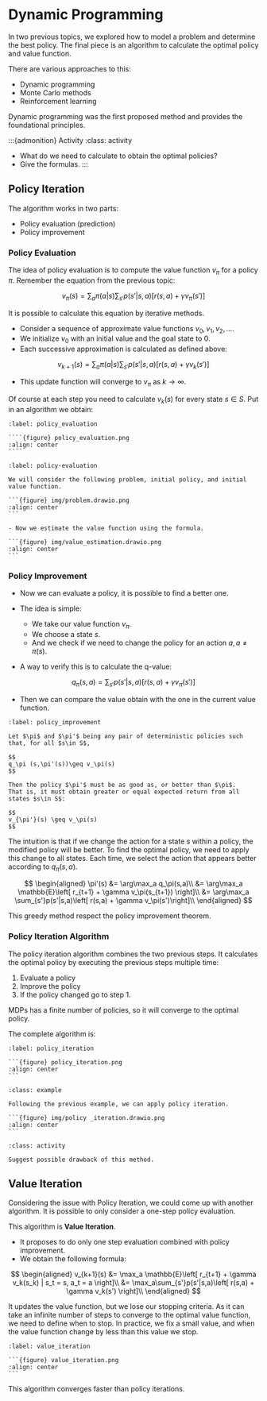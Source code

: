 # Dynamic Programming

In two previous topics, we explored how to model a problem and determine the best policy. The final piece is an algorithm to calculate the optimal policy and value function.

There are various approaches to this:

- Dynamic programming
- Monte Carlo methods
- Reinforcement learning

Dynamic programming was the first proposed method and provides the foundational principles.

:::{admonition} Activity
:class: activity

- What do we need to calculate to obtain the optimal policies?
- Give the formulas.
:::

## Policy Iteration

The algorithm works in two parts:

- Policy evaluation (prediction)
- Policy improvement

### Policy Evaluation

The idea of policy evaluation is to compute the value function $v_\pi$ for a policy $\pi$.
Remember the equation from the previous topic:

$$
v_\pi(s) = \sum_a\pi(a|s)\sum_{s'}p(s'|s,a)\left[ r(s,a) + \gamma v_\pi(s') \right]
$$

It is possible to calculate this equation by iterative methods.

- Consider a sequence of approximate value functions $v_0, v_1, v_2, \dots$.
- We initialize $v_0$ with an initial value and the goal state to $0$.
- Each successive approximation is calculated as defined above:

$$
v_{k+1}(s) = \sum_a\pi(a|s)\sum_{s'}p(s'|s,a)\left[ r(s,a) + \gamma v_k(s') \right]
$$

- This update function will converge to $v_\pi$ as $k \rightarrow \infty$.

Of course at each step you need to calculate $v_k(s)$ for every state $s \in S$. Put in an algorithm we obtain:

`````{prf:algorithm} Policy Evaluation
:label: policy_evaluation

````{figure} policy_evaluation.png
:align: center
````
`````

````{prf:example}
:label: policy-evaluation

We will consider the following problem, initial policy, and initial value function.

```{figure} img/problem.drawio.png
:align: center
```

- Now we estimate the value function using the formula.

```{figure} img/value_estimation.drawio.png
:align: center
```
````

### Policy Improvement

- Now we can evaluate a policy, it is possible to find a better one.

- The idea is simple:

  - We take our value function $v_\pi$.
  - We choose a state $s$.
  - And we check if we need to change the policy for an action $a, a\neq \pi(s)$.

- A way to verify this is to calculate the q-value:

$$
q_\pi(s,a) = \sum_{s'}p(s'|s,a)\left[r(s,a) + \gamma v_\pi(s')\right]
$$

- Then we can compare the value obtain with the one in the current value function.

```{prf:theorem} Policy improvement
:label: policy_improvement

Let $\pi$ and $\pi'$ being any pair of deterministic policies such that, for all $s\in S$,

$$
q_\pi (s,\pi'(s))\geq v_\pi(s)
$$

Then the policy $\pi'$ must be as good as, or better than $\pi$.
That is, it must obtain greater or equal expected return from all states $s\in S$:

$$
v_{\pi'}(s) \geq v_\pi(s)
$$
```

The intuition is that if we change the action for a state $s$ within a policy, the modified policy will be better. To find the optimal policy, we need to apply this change to all states. Each time, we select the action that appears better according to $q_\pi(s,a)$.

$$
\begin{aligned}
\pi'(s) &= \arg\max_a q_\pi(s,a)\\
&= \arg\max_a \mathbb{E}\left[ r_{t+1} + \gamma v_\pi(s_{t+1}) \right]\\
&= \arg\max_a \sum_{s'}p(s'|s,a)\left[ r(s,a) + \gamma v_\pi(s')\right]\\
\end{aligned}
$$

This greedy method respect the policy improvement theorem.

### Policy Iteration Algorithm

The policy iteration algorithm combines the two previous steps. It calculates the optimal policy by executing the previous steps multiple time:

1. Evaluate a policy
2. Improve the policy
3. If the policy changed go to step 1.

MDPs has a finite number of policies, so it will converge to the optimal policy.

The complete algorithm is:

````{prf:algorithm} Policy Iteration
:label: policy_iteration

```{figure} policy_iteration.png
:align: center
```
````

````{admonition} Example
:class: example

Following the previous example, we can apply policy iteration.

```{figure} img/policy _iteration.drawio.png
:align: center
```
````

```{admonition} Activity
:class: activity

Suggest possible drawback of this method.
```

## Value Iteration

Considering the issue with Policy Iteration, we could come up with another algorithm. It is possible to only consider a one-step policy evaluation.

This algorithm is **Value Iteration**.

- It proposes to do only one step evaluation combined with policy improvement.
- We obtain the following formula:

$$
\begin{aligned}
v_{k+1}(s) &= \max_a \mathbb{E}\left[ r_{t+1} + \gamma v_k(s_k) | s_t = s, a_t = a \right]\\
&= \max_a\sum_{s'}p(s'|s,a)\left[ r(s,a) + \gamma v_k(s') \right]\\
\end{aligned}
$$

It updates the value function, but we lose our stopping criteria. As it can take an infinite number of steps to converge to the optimal value function, we need to define when to stop. In practice, we fix a small value, and when the value function change by less than this value we stop.

````{prf:algorithm} Value Iteration
:label: value_iteration

```{figure} value_iteration.png
:align: center
```
````

This algorithm converges faster than policy iterations.
